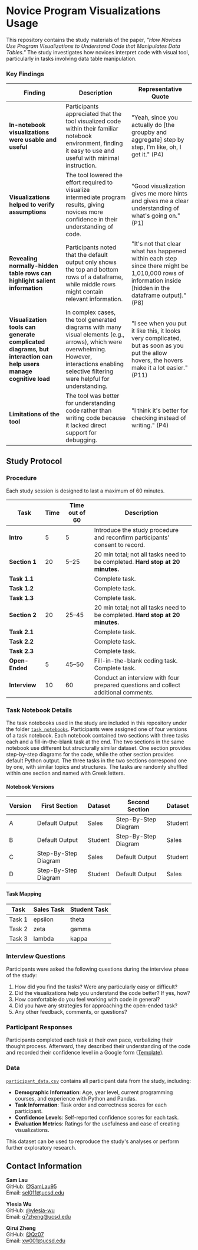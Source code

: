 # Novice Program Visualizations Usage

This repository contains the study materials of the paper, *"How Novices Use Program Visualizations to Understand Code that Manipulates Data Tables."* The study investigates how novices interpret code with visual tool, particularly in tasks involving data table manipulation.


### Key Findings

| Finding                                                             | Description                                                                                                                                                 | Representative Quote                                                                                                                                                                                                                       |
|---------------------------------------------------------------------|-------------------------------------------------------------------------------------------------------------------------------------------------------------|-------------------------------------------------------------------------------------------------------------------------------------------------------------------------------------------------------------------------------------------|
| **In-notebook visualizations were usable and useful**               | Participants appreciated that the tool visualized code within their familiar notebook environment, finding it easy to use and useful with minimal instruction. | "Yeah, since you actually do [the groupby and aggregate] step by step, I'm like, oh, I get it." (P4)                                                                                                                                      |
| **Visualizations helped to verify assumptions**                     | The tool lowered the effort required to visualize intermediate program results, giving novices more confidence in their understanding of code.               | "Good visualization gives me more hints and gives me a clear understanding of what's going on." (P1)                                                                                                                                     |
| **Revealing normally-hidden table rows can highlight salient information** | Participants noted that the default output only shows the top and bottom rows of a dataframe, while middle rows might contain relevant information.          | "It's not that clear what has happened within each step since there might be 1,010,000 rows of information inside [hidden in the dataframe output]." (P8)                                                                                |
| **Visualization tools can generate complicated diagrams, but interaction can help users manage cognitive load** | In complex cases, the tool generated diagrams with many visual elements (e.g., arrows), which were overwhelming. However, interactions enabling selective filtering were helpful for understanding. | "I see when you put it like this, it looks very complicated, but as soon as you put the allow hovers, the hovers make it a lot easier." (P11)                                                                                             |
| **Limitations of the tool**                                         | The tool was better for understanding code rather than writing code because it lacked direct support for debugging.                                          | "I think it's better for checking instead of writing." (P4)                                                                                                                                                                               |



## Study Protocol

### Procedure

Each study session is designed to last a maximum of 60 minutes.

| Task                          | Time   | Time out of 60 | Description                                                                                             |
|-------------------------------|--------|----------------|---------------------------------------------------------------------------------------------------------|
| **Intro**                     | 5    | 5              | Introduce the study procedure and reconfirm participants' consent to record. |
| **Section 1**                 | 20     | 5–25           | 20 min total; not all tasks need to be completed. **Hard stop at 20 minutes.**                          |
| **Task 1.1**                  |        |                | Complete task.                                                                                          |
| **Task 1.2**                  |        |                | Complete task.                                                                                          |
| **Task 1.3**                  |        |                | Complete task.                                                                                          |
| **Section 2**                 | 20     | 25–45          | 20 min total; not all tasks need to be completed. **Hard stop at 20 minutes.**                          |
| **Task 2.1**                  |        |                | Complete task.                                                                                          |
| **Task 2.2**                  |        |                | Complete task.                                                                                          |
| **Task 2.3**                  |        |                | Complete task.                                                                                          |
| **Open-Ended**                | 5     | 45–50             | Fill-in-the-blank coding task. Complete task.                                                           |
| **Interview**                 | 10     | 60             | Conduct an interview with four prepared questions and collect additional comments. |



### Task Notebook Details

The task notebooks used in the study are included in this repository under the folder [`task_notebooks`](./task_notebooks). Participants were assigned one of four versions of a task notebook. Each notebook contained two sections with three tasks each and a fill-in-the-blank task at the end. The two sections in the same notebook use different but structurally similar dataset. One section provides step-by-step diagrams for the code, while the other section provides default Python output. The three tasks in the two sections correspond one by one, with similar topics and structures. The tasks are randomly shuffled within one section and named with Greek letters.

#### Notebook Versions

| Version | First Section                | Dataset | Second Section            | Dataset |
|---------|-------------------------------|---------|----------------------------|---------|
| A       | Default Output                | Sales   | Step-By-Step Diagram       | Student |
| B       | Default Output                | Student | Step-By-Step Diagram       | Sales   |
| C       | Step-By-Step Diagram          | Sales   | Default Output             | Student |
| D       | Step-By-Step Diagram          | Student | Default Output             | Sales   |

#### Task Mapping

| Task   | Sales Task | Student Task |
|--------|------------|--------------|
| Task 1 | epsilon    | theta        |
| Task 2 | zeta       | gamma        |
| Task 3 | lambda     | kappa        |

### Interview Questions

Participants were asked the following questions during the interview phase of the study:

1. How did you find the tasks? Were any particularly easy or difficult?  
2. Did the visualizations help you understand the code better? If yes, how?  
3. How comfortable do you feel working with code in general?  
4. Did you have any strategies for approaching the open-ended task?  
5. Any other feedback, comments, or questions?


### Participant Responses

Participants completed each task at their own pace, verbalizing their thought process. Afterward, they described their understanding of the code and recorded their confidence level in a Google form ([Template](https://docs.google.com/forms/d/e/1FAIpQLSe9Qxz3RSC1ZNapNS1LShJF28lUFAWzCM2njkyKgp0Z4d2iZg/viewform?usp=sharing)).

### Data

[`participant_data.csv`](./participant_data.csv) contains all participant data from the study, including:
  - **Demographic Information**: Age, year level, current programming courses, and experience with Python and Pandas.
  - **Task Information**: Task order and correctness scores for each participant.
  - **Confidence Levels**: Self-reported confidence scores for each task.
  - **Evaluation Metrics**: Ratings for the usefulness and ease of creating visualizations.

This dataset can be used to reproduce the study's analyses or perform further exploratory research.


## Contact Information

**Sam Lau**  
GitHub: [@SamLau95](https://github.com/SamLau95)  
Email: sel011@ucsd.edu  

**Ylesia Wu**  
GitHub: [@ylesia-wu](https://github.com/ylesia-wu)  
Email: q7zheng@ucsd.edu  

**Qirui Zheng**  
GitHub: [@Qz07](https://github.com/Qz07)  
Email: xw001@ucsd.edu  
